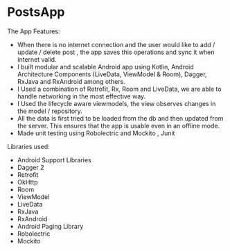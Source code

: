 # PostsApp

The App Features:

<ul>
 <li>When there is no internet connection and the user would like to add / update / delete post , the app saves this operations and sync it when internet valid.</li>
<li>I built modular and scalable Android app using Kotlin, Android Architecture Components (LiveData, ViewModel & Room), Dagger, RxJava and RxAndroid among others.</li>
<li>I Used a combination of Retrofit, Rx, Room and LiveData, we are able to handle networking in the most effective way.</li>
<li>I Used the lifecycle aware viewmodels, the view observes changes in the model / repository.</li>
<li>All the data is first tried to be loaded from the db and then updated from the server. This ensures that the app is usable even in an offline mode.</li>
<li>Made unit testing using Robolectric and Mockito , Junit</li>
 </ul>
<h>Libraries used:</h>
<ul>
  <li>Android Support Libraries</li>
 <li>Dagger 2</li>
 <li>Retrofit</li>
 <li>OkHttp</li>
 <li>Room</li>
 <li>ViewModel</li>
 <li>LiveData</li>
 <li>RxJava</li>
 <li>RxAndroid</li>
 <li>Android Paging Library</li>
 <li>Robolectric</li>
 <li>Mockito</li>
  <ul>
